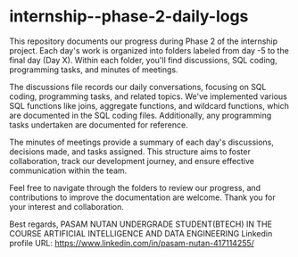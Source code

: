 # internship--phase-2-daily-logs
This repository documents our progress during Phase 2 of the internship project. Each day's work is organized into folders labeled from day -5 to the final day (Day X). Within each folder, you'll find discussions, SQL coding, programming tasks, and minutes of meetings.

The discussions file records our daily conversations, focusing on SQL coding, programming tasks, and related topics. We've implemented various SQL functions like joins, aggregate functions, and wildcard functions, which are documented in the SQL coding files. Additionally, any programming tasks undertaken are documented for reference.

The minutes of meetings provide a summary of each day's discussions, decisions made, and tasks assigned. This structure aims to foster collaboration, track our development journey, and ensure effective communication within the team.

Feel free to navigate through the folders to review our progress, and contributions to improve the documentation are welcome. Thank you for your interest and collaboration.

Best regards,
PASAM NUTAN
UNDERGRADE STUDENT(BTECH) IN THE COURSE ARTIFICIAL INTELLIGENCE AND DATA ENGINEERING
Linkedin profile URL: https://www.linkedin.com/in/pasam-nutan-417114255/






